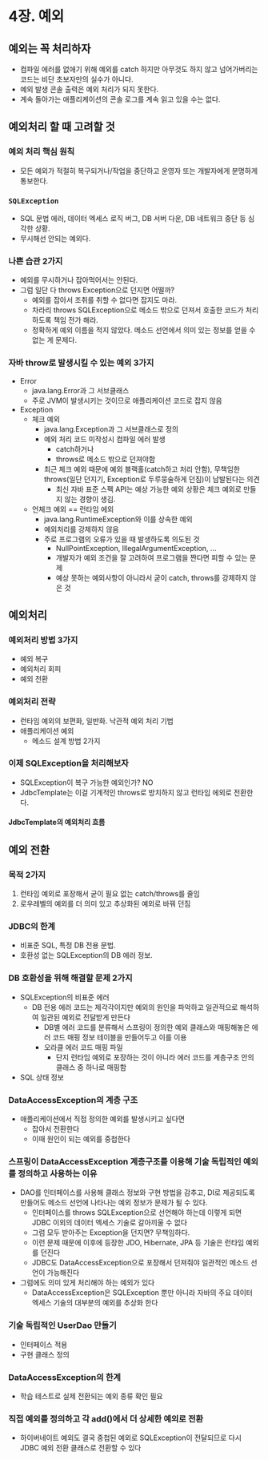 # 4장. 예외

## 예외는 꼭 처리하자 
  
  - 컴파일 에러를 없애기 위해 예외를 catch 하지만 아무것도 하지 않고 넘어가버리는 코드는 비단 초보자만의 실수가 아니다.
  - 예외 발생 콘솔 출력은 예외 처리가 되지 못한다.
  - 계속 돌아가는 애플리케이션의 콘솔 로그를 계속 읽고 있을 수는 없다.

## 예외처리 할 때 고려할 것

### 예외 처리 핵심 원칙

  - 모든 예외가 적절히 복구되거나/작업을 중단하고 운영자 또는 개발자에게 분명하게 통보한다.  

### `SQLException`

  - SQL 문법 에러, 데이터 엑세스 로직 버그, DB 서버 다운, DB 네트워크 중단 등 심각한 상황.
  - 무시해선 안되는 예외다.

### 나쁜 습관 2가지
  - 예외를 무시하거나 잡아먹어서는 안된다.
  - 그럼 일단 다 throws Exception으로 던지면 어떨까?
    - 예외를 잡아서 조취를 취할 수 없다면 잡지도 마라.
    - 차라리 throws SQLException으로 메소드 밖으로 던져서 호출한 코드가 처리하도록 책임 전가 해라.
    - 정확하게 예외 이름을 적지 않았다. 메소드 선언에서 의미 있는 정보를 얻을 수 없는 게 문제다.

### 자바 throw로 발생시킬 수 있는 예외 3가지
  - Error
    - java.lang.Error과 그 서브클래스
    - 주로 JVM이 발생시키는 것이므로 애플리케이션 코드로 잡지 않음 
  - Exception
    - 체크 예외
      - java.lang.Exception과 그 서브클래스로 정의
      - 예외 처리 코드 미작성시 컴파일 에러 발생
        - catch하거나
        - throws로 메소드 밖으로 던져야함
      - 최근 체크 예외 때문에 예외 블랙홀(catch하고 처리 안함), 무책임한 throws(일단 던지기, Exception로 두루뭉술하게 던짐)이 남발된다는 의견
        - 최신 자바 표준 스펙 API는 예상 가능한 예외 상황은 체크 예외로 만들지 않는 경향이 생김.
    - 언체크 예외 == 런타임 에외
      - java.lang.RuntimeException와 이를 상속한 예외
      - 예외처리를 강제하지 않음
      - 주로 프로그램의 오류가 있을 때 발생하도록 의도된 것
        - NullPointException, IllegalArgumentException, ...
        - 개발자가 예외 조건을 잘 고려하여 프로그램을 짠다면 피할 수 있는 문제
        - 예상 못하는 예외사항이 아니라서 굳이 catch, throws를 강제하지 않은 것

## 예외처리

### 예외처리 방법 3가지

  - 예외 복구
  - 예외처리 회피
  - 예외 전환

### 예외처리 전략

  - 런타임 예외의 보편화, 일반화. 낙관적 예외 처리 기법
  - 애플리케이션 예외
    - 메소드 설계 방법 2가지
   
### 이제 SQLException을 처리해보자

  - SQLException이 복구 가능한 예외인가? NO
  - JdbcTemplate는 이걸 기계적인 throws로 방치하지 않고 런타임 에외로 전환한다.

#### JdbcTemplate의 예외처리 흐름

## 예외 전환

### 목적 2가지
  1) 런타임 예외로 포장해서 굳이 필요 없는 catch/throws를 줄임
  2) 로우레벨의 예외를 더 의미 있고 추상화된 예외로 바꿔 던짐

### JDBC의 한계

  - 비표준 SQL, 특정 DB 전용 문법. 
  - 호환성 없는 SQLException의 DB 에러 정보.

### DB 호환성을 위해 해결할 문제 2가지

  - SQLException의 비표준 에러
    - DB 전용 에러 코드는 제각각이지만 예외의 원인을 파악하고 일관적으로 해석하여 일관된 예외로 전달받게 만든다
      - DB별 에러 코드를 분류해서 스프링이 정의한 예외 클래스와 매핑해놓은 에러 코드 매핑 정보 테이블을 만들어두고 이를 이용
      - 오라클 에러 코드 매핑 파일
        - 단지 런타임 예외로 포장하는 것이 아니라 에러 코드를 계층구조 안의 클래스 중 하나로 매핑함
  - SQL 상태 정보

### DataAccessException의 계층 구조

  - 애플리케이션에서 직접 정의한 예외를 발생시키고 싶다면
    - 잡아서 전환한다
    - 이때 원인이 되는 예외를 중첩한다

### 스프링이 DataAccessException 계층구조를 이용해 기술 독립적인 예외를 정의하고 사용하는 이유

  - DAO를 인터페이스를 사용해 클래스 정보와 구현 방법을 감추고, DI로 제공되도록 만들어도 메소드 선언에 나타나는 예외 정보가 문제가 될 수 있다.
    - 인터페이스를 throws SQLException으로 선언해야 하는데 이렇게 되면 JDBC 이외의 데이터 엑세스 기술로 갈아끼울 수 없다
    - 그럼 모두 받아주는 Exception을 던지면? 무책임하다.
    - 이런 문제 때문에 이후에 등장한 JDO, Hibernate, JPA 등 기술은 런타임 예외를 던진다
    - JDBC도 DataAccessException으로 포장해서 던져줘야 일관적인 메소드 선언이 가능해진다
  - 그럼에도 의미 있게 처리해야 하는 예외가 있다
    - DataAccessException은 SQLException 뿐만 아니라 자바의 주요 데이터 엑세스 기술의 대부분의 예외를 추상화 한다

### 기술 독립적인 UserDao 만들기

  - 인터페이스 적용
  - 구현 클래스 정의

### DataAccessException의 한계
  
  - 학습 테스트로 실제 전환되는 예외 종류 확인 필요

### 직접 예외를 정의하고 각 add()에서 더 상세한 예외로 전환
  
  - 하이버네이트 예외도 결국 중첩된 예외로 SQLException이 전달되므로 다시 JDBC 예외 전환 클래스로 전환할 수 있다
